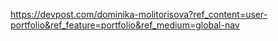 https://devpost.com/dominika-molitorisova?ref_content=user-portfolio&ref_feature=portfolio&ref_medium=global-nav
